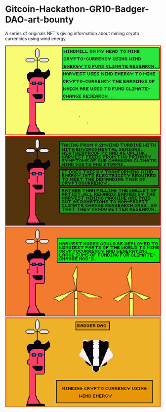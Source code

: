 <h1>Gitcoin-Hackathon-GR10-Badger-DAO-art-bounty</h1>
A series of originals NFT's giving information about mining crypto currencies using wind energy. 

![alt text](https://github.com/TanishqDsharma/BadgerDao-Art/blob/main/art-images/pixil-frame-0.png)
<br>
![alt text](https://github.com/TanishqDsharma/BadgerDao-Art/blob/main/art-images/pixil-frame-1.png)
<br>
![alt text](https://github.com/TanishqDsharma/BadgerDao-Art/blob/main/art-images/pixil-frame-2.png)
<br>
![alt text](https://github.com/TanishqDsharma/BadgerDao-Art/blob/main/art-images/pixil-frame-3.png)

